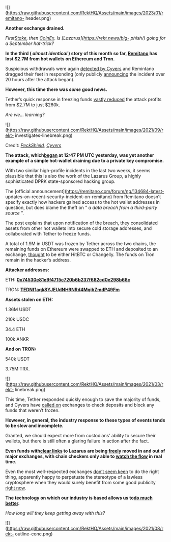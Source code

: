 ![](https://raw.githubusercontent.com/RektHQ/Assets/main/images/2023/01/remitano-
header.png)

**Another exchange drained.**

 _First[Stake](https://rekt.news/stake-rekt/), then
[CoinEx](https://rekt.news/coinex-rekt/). Is [Lazarus](https://rekt.news/big-
phish/) going for a September hat-trick?_

 **In the third ( _almost identical_ ) story of this month so far,
[Remitano](https://twitter.com/remitano/) has lost $2.7M from hot wallets on
Ethereum and Tron.**

Suspicious withdrawals were again [detected by
Cyvers](https://twitter.com/CyversAlerts/status/1702348063145165016) and
Remintano dragged their feet in responding (only publicly
[announcing](https://twitter.com/remitano/status/1702617066761826794) the
incident over 20 hours after the attack began).

 **However, this time there was _some_ good news.**

Tether’s quick response in freezing funds [vastly
reduced](https://twitter.com/PeckShieldAlert/status/1702507801669775712) the
attack profits from $2.7M to just $260k.

 _Are we… learning?_

![](https://raw.githubusercontent.com/RektHQ/Assets/main/images/2021/09/rekt-
investigates-linebreak.png)

Credit:
_[PeckShield](https://twitter.com/PeckShieldAlert/status/1702507801669775712),
[Cyvers](https://twitter.com/CyversAlerts/status/1702566664758337770)_

 **The attack,
which[began](https://etherscan.io/tx/0xef9a766c6a7a935ee26f4d1e36cd7c19a14b84559c2d350be3aca217273c7891)
at 12:47 PM UTC yesterday, was yet another example of a simple hot-wallet
draining due to a private key compromise.**

With two similar high-profile incidents in the last two weeks, it seems
plausible that this is also the work of the Lazarus Group, a highly
sophisticated DPRK state-sponsored hacking group.

The [official announcement](https://remitano.com/forum/ng/134684-latest-
updates-on-recent-security-incident-on-remitano) from Remitano doesn’t specify
exactly how hackers gained access to the hot wallet addresses in question, but
does blame the theft on “ _a data breach from a third-party source_ ”.

The post explains that upon notification of the breach, they consolidated
assets from other hot wallets into secure cold storage addresses, and
collaborated with Tether to freeze funds.

A total of 1.9M in USDT was frozen by Tether across the two chains, the
remaining funds on Ethereum were swapped to ETH and deposited to an exchange,
[thought](https://twitter.com/CyversAlerts/status/1702566664758337770) to be
either HitBTC or Changelly. The funds on Tron remain in the hacker’s address.

 **Attacker addresses:**

ETH:
**[0x74530e81e9f4715c720b6b237f682cd0e298b66c](https://etherscan.io/address/0x74530e81e9f4715c720b6b237f682cd0e298b66c)**

TRON:
**[TEDNf1aqk8YJEUdNH9NRd4MqibZmdP49Fm](https://tronscan.org/#/address/TEDNf1aqk8YJEUdNH9NRd4MqibZmdP49Fm)**

 **Assets stolen on ETH:**

1.36M USDT

210k USDC

34.4 ETH

100k ANKR

 **And on TRON:**

540k USDT

3.75M TRX.

![](https://raw.githubusercontent.com/RektHQ/Assets/main/images/2021/03/rekt-
linebreak.png)

This time, Tether responded quickly enough to save the majority of funds, and
Cyvers have [called
on](https://twitter.com/CyversAlerts/status/1702566664758337770) exchanges to
check deposits and block any funds that weren’t frozen.

 **However, in general, the industry response to these types of events tends
to be slow and incomplete.**

Granted, we should expect more from custodians’ ability to secure their
wallets, but there is still often a glaring failure in action after the fact.

 **Even funds with[clear
links](https://twitter.com/PeckShieldAlert/status/1701901745239285777) to
Lazarus are being
[freely](https://twitter.com/tayvano_/status/1701969824832758128) moved in and
out of major exchanges, with chain checkers only able to [watch the
flow](https://twitter.com/PeckShieldAlert/status/1702271479394849276) in real
time.**

Even the most well-respected exchanges [don’t seem
keen](https://twitter.com/cryptogle/status/1702627172949639535) to do the
right thing, apparently happy to perpetuate the stereotype of a lawless
cryptosphere when they would surely benefit from some good publicity [right
now](https://rekt.news/grudgematch-sec/).

 **The technology on which our industry is based allows us to[do much
better](https://twitter.com/tayvano_/status/1701969820470665405).**

 _How long will they keep getting away with this?_

![](https://raw.githubusercontent.com/RektHQ/Assets/main/images/2021/08/rekt-
outline-conc.png)


